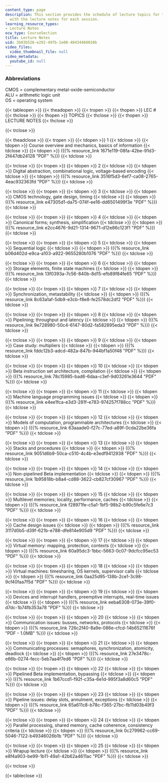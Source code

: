 ```yaml
---
content_type: page
description: This section provides the schedule of lecture topics for the course along
  with the lecture notes for each session.
learning_resource_types:
- Lecture Notes
ocw_type: CourseSection
title: Lecture Notes
uid: 3b03b526-e292-49fb-1e00-40434460010b
video_files:
  video_thumbnail_file: null
video_metadata:
  youtube_id: null
---
```


### Abbreviations

CMOS = complementary metal-oxide-semiconductor  
ALU = arithmetic logic unit  
OS = operating system

{{< tableopen >}}
{{< theadopen >}}
{{< tropen >}}
{{< thopen >}}
LEC #
{{< thclose >}}
{{< thopen >}}
TOPICS
{{< thclose >}}
{{< thopen >}}
LECTURE NOTES
{{< thclose >}}

{{< trclose >}}

{{< theadclose >}}
{{< tropen >}}
{{< tdopen >}}
1
{{< tdclose >}}
{{< tdopen >}}
Course overview and mechanics, basics of information
{{< tdclose >}}
{{< tdopen >}}
({{% resource_link 1671e119-08fa-42be-91d3-2f447db24128 "PDF" %}})
{{< tdclose >}}

{{< trclose >}}
{{< tropen >}}
{{< tdopen >}}
2
{{< tdclose >}}
{{< tdopen >}}
Digital abstraction, combinational logic, voltage-based encoding
{{< tdclose >}}
{{< tdopen >}}
({{% resource_link 3516f5d3-6ef7-ca08-2765-4eac932363fd "PDF" %}})
{{< tdclose >}}

{{< trclose >}}
{{< tropen >}}
{{< tdopen >}}
3
{{< tdclose >}}
{{< tdopen >}}
CMOS technology, gate design, timing
{{< tdclose >}}
{{< tdopen >}}
({{% resource_link e47305d1-da75-074f-ee16-dd6501499f3e "PDF" %}})
{{< tdclose >}}

{{< trclose >}}
{{< tropen >}}
{{< tdopen >}}
4
{{< tdclose >}}
{{< tdopen >}}
Canonical forms; synthesis, simplification
{{< tdclose >}}
{{< tdopen >}}
({{% resource_link e2cc4676-9d21-1314-9671-d12e86c123f1 "PDF" %}})
{{< tdclose >}}

{{< trclose >}}
{{< tropen >}}
{{< tdopen >}}
5
{{< tdclose >}}
{{< tdopen >}}
Sequential logic
{{< tdclose >}}
{{< tdopen >}}
({{% resource_link b06d402d-e9ca-a103-a922-9655280b1076 "PDF" %}})
{{< tdclose >}}

{{< trclose >}}
{{< tropen >}}
{{< tdopen >}}
6
{{< tdclose >}}
{{< tdopen >}}
Storage elements, finite state machines
{{< tdclose >}}
{{< tdopen >}}
({{% resource_link 13f0393a-7c56-840b-8d15-efb89f84fe65 "PDF" %}})
{{< tdclose >}}

{{< trclose >}}
{{< tropen >}}
{{< tdopen >}}
7
{{< tdclose >}}
{{< tdopen >}}
Synchronization, metastability
{{< tdclose >}}
{{< tdopen >}}
({{% resource_link 8c63a1af-5db9-e3cb-f8e8-fe2578dc2df2 "PDF" %}})
{{< tdclose >}}

{{< trclose >}}
{{< tropen >}}
{{< tdopen >}}
8
{{< tdclose >}}
{{< tdopen >}}
Pipelining; throughput and latency
{{< tdclose >}}
{{< tdopen >}}
({{% resource_link 9e728980-50c4-6147-80d2-fa582895eda3 "PDF" %}})
{{< tdclose >}}

{{< trclose >}}
{{< tropen >}}
{{< tdopen >}}
9
{{< tdclose >}}
{{< tdopen >}}
Case study: multipliers
{{< tdclose >}}
{{< tdopen >}}
({{% resource_link fddc12b3-adcd-482a-847b-944bf1a50f48 "PDF" %}})
{{< tdclose >}}

{{< trclose >}}
{{< tropen >}}
{{< tdopen >}}
10
{{< tdclose >}}
{{< tdopen >}}
Beta instruction set architecture, compilation
{{< tdclose >}}
{{< tdopen >}}
({{% resource_link 78c15985-bad6-6daa-c3ef-9d03261e3644 "PDF" %}})
{{< tdclose >}}

{{< trclose >}}
{{< tropen >}}
{{< tdopen >}}
11
{{< tdclose >}}
{{< tdopen >}}
Machine language programming issues
{{< tdclose >}}
{{< tdopen >}}
({{% resource_link e4ee1fca-e3d3-281f-e783-974257f788cc "PDF" %}})
{{< tdclose >}}

{{< trclose >}}
{{< tropen >}}
{{< tdopen >}}
12
{{< tdclose >}}
{{< tdopen >}}
Models of computation, programmable architectures
{{< tdclose >}}
{{< tdopen >}}
({{% resource_link 63aaade0-f27c-77ed-a89f-0cda22be36fa "PDF" %}})
{{< tdclose >}}

{{< trclose >}}
{{< tropen >}}
{{< tdopen >}}
13
{{< tdclose >}}
{{< tdopen >}}
Stacks and procedures
{{< tdclose >}}
{{< tdopen >}}
({{% resource_link 9051d6b9-50ca-c510-4c4b-e3edf9412938 "PDF" %}})
{{< tdclose >}}

{{< trclose >}}
{{< tropen >}}
{{< tdopen >}}
14
{{< tdclose >}}
{{< tdopen >}}
Non-pipelined Beta implementation
{{< tdclose >}}
{{< tdopen >}}
({{% resource_link 1b95818b-b8a4-cd88-3622-cb827cf30967 "PDF" %}})
{{< tdclose >}}

{{< trclose >}}
{{< tropen >}}
{{< tdopen >}}
15
{{< tdclose >}}
{{< tdopen >}}
Multilevel memories; locality, performance, caches
{{< tdclose >}}
{{< tdopen >}}
({{% resource_link f28971fe-c5a1-1bf5-98b2-b90c5fe6e7c3 "PDF" %}})
{{< tdclose >}}

{{< trclose >}}
{{< tropen >}}
{{< tdopen >}}
16
{{< tdclose >}}
{{< tdopen >}}
Cache design issues
{{< tdclose >}}
{{< tdopen >}}
({{% resource_link 3117d0b5-d39f-621b-e788-dfe814e905d9 "PDF" %}})
{{< tdclose >}}

{{< trclose >}}
{{< tropen >}}
{{< tdopen >}}
17
{{< tdclose >}}
{{< tdopen >}}
Virtual memory: mapping, protection, contexts
{{< tdclose >}}
{{< tdopen >}}
({{% resource_link 60a95dc3-1bbc-5663-0c07-9dcfcc95ec53 "PDF" %}})
{{< tdclose >}}

{{< trclose >}}
{{< tropen >}}
{{< tdopen >}}
18
{{< tdclose >}}
{{< tdopen >}}
Virtual machines: timesharing, OS kernels, supervisor calls
{{< tdclose >}}
{{< tdopen >}}
({{% resource_link 0aa25d95-138b-2ce1-3c98-9cf40faa7f5d "PDF" %}})
{{< tdclose >}}

{{< trclose >}}
{{< tropen >}}
{{< tdopen >}}
19
{{< tdclose >}}
{{< tdopen >}}
Devices and interrupt handlers, preemptive interrupts, real-time issues
{{< tdclose >}}
{{< tdopen >}}
({{% resource_link eeba6308-073e-39f0-d7dc-1b74fb353a78 "PDF" %}})
{{< tdclose >}}

{{< trclose >}}
{{< tropen >}}
{{< tdopen >}}
20
{{< tdclose >}}
{{< tdopen >}}
Communication issues: busses, networks, protocols
{{< tdclose >}}
{{< tdopen >}}
({{% resource_link 726c2f40-8a9e-086e-cfcd-14b65211676f "PDF - 1.0MB" %}})
{{< tdclose >}}

{{< trclose >}}
{{< tropen >}}
{{< tdopen >}}
21
{{< tdclose >}}
{{< tdopen >}}
Communicating processes: semaphores, synchronization, atomicity, deadlock
{{< tdclose >}}
{{< tdopen >}}
({{% resource_link 27e3478c-e66b-0274-fecc-5eb7aa4f7ed6 "PDF" %}})
{{< tdclose >}}

{{< trclose >}}
{{< tropen >}}
{{< tdopen >}}
22
{{< tdclose >}}
{{< tdopen >}}
Pipelined Beta implementation, bypassing
{{< tdclose >}}
{{< tdopen >}}
({{% resource_link 1b67ccd1-f92f-c35a-6e1d-995f3a8d60c5 "PDF" %}})
{{< tdclose >}}

{{< trclose >}}
{{< tropen >}}
{{< tdopen >}}
23
{{< tdclose >}}
{{< tdopen >}}
Pipeline issues: delay slots, annulment, exceptions
{{< tdclose >}}
{{< tdopen >}}
({{% resource_link 65a611c8-b78c-f365-27bc-fb11d03b49f3 "PDF" %}})
{{< tdclose >}}

{{< trclose >}}
{{< tropen >}}
{{< tdopen >}}
24
{{< tdclose >}}
{{< tdopen >}}
Parallel processing, shared memory, cache coherence, consistency criteria
{{< tdclose >}}
{{< tdopen >}}
({{% resource_link 0c279962-cc69-5046-7122-b49346026b1b "PDF" %}})
{{< tdclose >}}

{{< trclose >}}
{{< tropen >}}
{{< tdopen >}}
25
{{< tdclose >}}
{{< tdopen >}}
Wrapup lecture
{{< tdclose >}}
{{< tdopen >}}
({{% resource_link e8f4a903-be99-1b11-49a1-42b62a4611ac "PDF" %}})
{{< tdclose >}}

{{< trclose >}}

{{< tableclose >}}